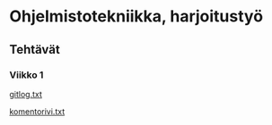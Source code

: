 # Ohjelmistotekniikka, harjoitustyö
## Tehtävät
### Viikko 1

[gitlog.txt](https://github.com/chipfrog/ot-harjoitustyo/blob/master/laskarit/viikko1/gitlog.txt)

[komentorivi.txt](https://github.com/chipfrog/ot-harjoitustyo/blob/master/laskarit/viikko1/komentorivi.txt)


